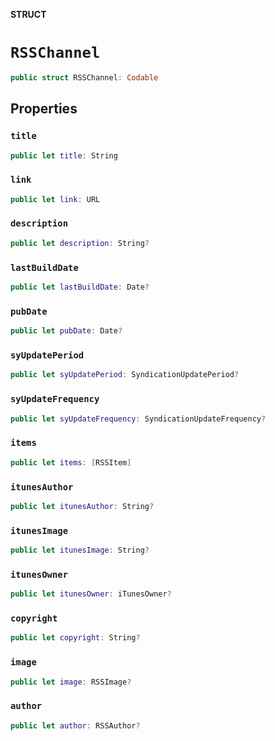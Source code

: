 **STRUCT**

# `RSSChannel`

```swift
public struct RSSChannel: Codable
```

## Properties
### `title`

```swift
public let title: String
```

### `link`

```swift
public let link: URL
```

### `description`

```swift
public let description: String?
```

### `lastBuildDate`

```swift
public let lastBuildDate: Date?
```

### `pubDate`

```swift
public let pubDate: Date?
```

### `syUpdatePeriod`

```swift
public let syUpdatePeriod: SyndicationUpdatePeriod?
```

### `syUpdateFrequency`

```swift
public let syUpdateFrequency: SyndicationUpdateFrequency?
```

### `items`

```swift
public let items: [RSSItem]
```

### `itunesAuthor`

```swift
public let itunesAuthor: String?
```

### `itunesImage`

```swift
public let itunesImage: String?
```

### `itunesOwner`

```swift
public let itunesOwner: iTunesOwner?
```

### `copyright`

```swift
public let copyright: String?
```

### `image`

```swift
public let image: RSSImage?
```

### `author`

```swift
public let author: RSSAuthor?
```
